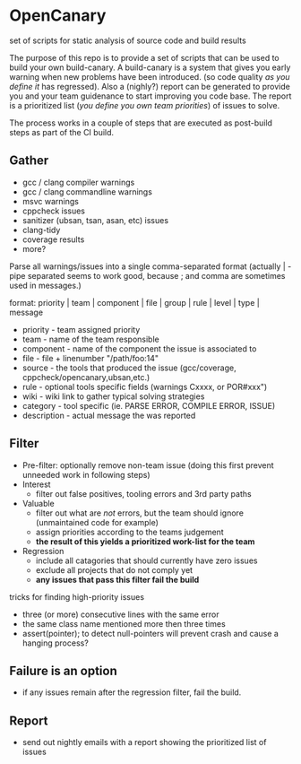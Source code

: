 # OpenCanary
set of scripts for static analysis of source code and build results

The purpose of this repo is to provide a set of scripts that can be used to build your own build-canary.
A build-canary is a system that gives you early warning when new problems have been introduced. (so code quality _as you define it_ has regressed). Also a (nighly?) report can be generated to provide you and your team guidenance to start improving you code base. The report is a prioritized list (_you define you own team priorities_) of issues to solve.

The process works in a couple of steps that are executed as post-build steps as part of the CI build.

## Gather
- gcc / clang compiler warnings
- gcc / clang commandline warnings
- msvc warnings
- cppcheck issues
- sanitizer (ubsan, tsan, asan, etc) issues 
- clang-tidy
- coverage results
- more?

Parse all warnings/issues into a single comma-separated format (actually | - pipe separated seems to work good, because ; and comma are sometimes used in messages.)

format:
priority | team | component | file | group | rule | level | type | message

* priority - team assigned priority
* team - name of the team responsible
* component - name of the component the issue is associated to 
* file - file + linenumber  "/path/foo:14"
* source - the tools that produced the issue (gcc/coverage, cppcheck/opencanary,ubsan,etc.)
* rule - optional tools specific fields (warnings Cxxxx, or POR#xxx")
* wiki  - wiki link to gather typical solving strategies
* category - tool specific (ie. PARSE ERROR, COMPILE ERROR, ISSUE)
* description - actual message the was reported

## Filter
- Pre-filter: optionally remove non-team issue (doing this first prevent unneeded work in following steps) 
- Interest
  - filter out false positives, tooling errors and 3rd party paths
- Valuable
  - filter out what are _not_ errors, but the team should ignore (unmaintained code for example) 
  - assign priorities according to the teams judgement
  - **the result of this yields a prioritized work-list for the team**
- Regression
  - include all catagories that should currently have zero issues
  - exclude all projects that do not comply yet
  - **any issues that pass this filter fail the build**


tricks for finding high-priority issues
- three (or more) consecutive lines with the same error
- the same class name mentioned more then three times
- assert(pointer); to detect null-pointers will prevent crash and cause a hanging process?

## Failure is an option

- if any issues remain after the regression filter, fail the build.

## Report

- send out nightly emails with a report showing the prioritized list of issues

